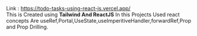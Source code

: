 Link : https://todo-tasks-using-react-js.vercel.app/
<br>
This is Created using <strong>Tailwind And ReactJS</strong>
In this Projects Used react concepts Are useRef,Portal,UseState,useImperitiveHandler,forwardRef,Prop and Prop Drilling.

